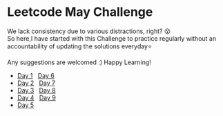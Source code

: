 # Leetcode May Challenge
We lack consistency due to various distractions, right? 😵  
So here,I have started with this Challenge to practice regularly without an accountability of updating the solutions everyday⭐  

Any suggestions are welcomed :) Happy Learning!

* [Day 1](https://leetcode.com/problems/backspace-string-compare/) &nbsp; [Day 6](https://leetcode.com/problems/remove-all-adjacent-duplicates-in-string-ii/)
* [Day 2](https://leetcode.com/problems/sort-array-by-parity/) &nbsp; [Day 7](https://leetcode.com/problems/132-pattern/)  
* [Day 3](https://leetcode.com/problems/shortest-unsorted-continuous-subarray/) &nbsp; [Day 8](https://leetcode.com/problems/flatten-nested-list-iterator/)
* [Day 4](https://leetcode.com/problems/max-number-of-k-sum-pairs/) &nbsp; [Day 9](https://leetcode.com/problems/letter-combinations-of-a-phone-number/)
* [Day 5](https://leetcode.com/problems/implement-stack-using-queues/)


